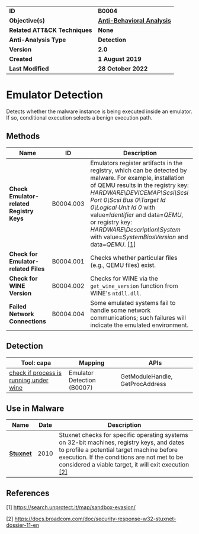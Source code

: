 <table>
<tr>
<td><b>ID</b></td>
<td><b>B0004</b></td>
</tr>
<tr>
<td><b>Objective(s)</b></td>
<td><b><a href="../anti-behavioral-analysis">Anti-Behavioral Analysis</a></b></td>
</tr>
<tr>
<td><b>Related ATT&CK Techniques</b></td>
<td><b>None</b></td>
</tr>
<tr>
<td><b>Anti-Analysis Type</b></td>
<td><b>Detection</b></td>
</tr>
<tr>
<td><b>Version</b></td>
<td><b>2.0</b></td>
</tr>
<tr>
<td><b>Created</b></td>
<td><b>1 August 2019</b></td>
</tr>
<tr>
<td><b>Last Modified</b></td>
<td><b>28 October 2022</b></td>
</tr>
</table>


# Emulator Detection

Detects whether the malware instance is being executed inside an emulator. If so, conditional execution selects a benign execution path.

## Methods

|Name|ID|Description|
|---|---|---|
|**Check Emulator-related Registry Keys**|B0004.003|Emulators register artifacts in the registry, which can be detected by malware. For example, installation of QEMU results in the registry key: *HARDWARE\DEVICEMAP\Scsi\Scsi Port 0\Scsi Bus 0\Target Id 0\Logical Unit Id 0* with value=*Identifier* and data=*QEMU*, or registry key: *HARDWARE\Description\System* with value=*SystemBiosVersion* and data=*QEMU*. [[1]](#1)|
|**Check for Emulator-related Files**|B0004.001|Checks whether particular files (e.g., QEMU files) exist.|
|**Check for WINE Version**|B0004.002|Checks for WINE via the `get_wine_version` function from WINE's `ntdll.dll`.|
|**Failed Network Connections**|B0004.004|Some emulated systems fail to handle some network communications; such failures will indicate the emulated environment.|

## Detection
|Tool: capa|Mapping|APIs|
|---|---|---|
|[check if process is running under wine](https://github.com/mandiant/capa-rules/blob/master/anti-analysis/anti-emulation/wine/check-if-process-is-running-under-wine.yml)|Emulator Detection (B0007)|GetModuleHandle, GetProcAddress|

## Use in Malware

|Name|Date|Description|
|---|---|---|
|[**Stuxnet**](../xample-malware/stuxnet.md)|2010|Stuxnet checks for specific operating systems on 32-bit machines, registry keys, and dates to profile a potential target machine before execution. If the conditions are not met to be considered a viable target, it will exit execution  [[2]](#2)|

## References

<a name="1">[1]</a> https://search.unprotect.it/map/sandbox-evasion/

<a name="2">[2]</a> https://docs.broadcom.com/doc/security-response-w32-stuxnet-dossier-11-en
